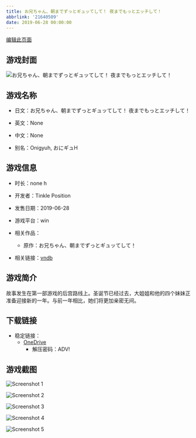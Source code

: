 ```yaml
---
title: お兄ちゃん、朝までずっとギュッてして！ 夜までもっとエッチして！
abbrlink: '21640509'
date: 2019-06-28 00:00:00
---
```

[编辑此页面](https://github.com/ACG-3/ADV3-source/blob/main/source/_posts/games/%E3%81%8A%E5%85%84%E3%81%A1%E3%82%83%E3%82%93%E3%80%81%E6%9C%9D%E3%81%BE%E3%81%A7%E3%81%9A%E3%81%A3%E3%81%A8%E3%82%AE%E3%83%A5%E3%83%83%E3%81%A6%E3%81%97%E3%81%A6%EF%BC%81%20%E5%A4%9C%E3%81%BE%E3%81%A7%E3%82%82%E3%81%A3%E3%81%A8%E3%82%A8%E3%83%83%E3%83%81%E3%81%97%E3%81%A6%EF%BC%81.md)

## 游戏封面

![お兄ちゃん、朝までずっとギュッてして！ 夜までもっとエッチして！](https://pan.timero.xyz/d/onedrive/img_lib_001/%E3%81%8A%E5%85%84%E3%81%A1%E3%82%83%E3%82%93%E3%80%81%E6%9C%9D%E3%81%BE%E3%81%A7%E3%81%9A%E3%81%A3%E3%81%A8%E3%82%AE%E3%83%A5%E3%83%83%E3%81%A6%E3%81%97%E3%81%A6%EF%BC%81%20%E5%A4%9C%E3%81%BE%E3%81%A7%E3%82%82%E3%81%A3%E3%81%A8%E3%82%A8%E3%83%83%E3%83%81%E3%81%97%E3%81%A6%EF%BC%81_cover.avif)


## 游戏名称

- 日文：お兄ちゃん、朝までずっとギュッてして！ 夜までもっとエッチして！
- 英文：None
- 中文：None

- 别名：Onigyuh, おにギュH


## 游戏信息

- 时长：none h
- 开发者：Tinkle Position
- 发售日期：2019-06-28
- 游戏平台：win
- 相关作品：
   - 原作：お兄ちゃん、朝までずっとギュッてして！

- 相关链接：[vndb](https://vndb.org/v25492)


## 游戏简介

故事发生在第一部游戏的后宫路线上。圣诞节已经过去，大姐姐和他的四个妹妹正准备迎接新的一年。与前一年相比，她们将更加亲密无间。


## 下载链接

- 稳定链接：
    - [OneDrive](https://pan.timero.xyz/onedrive/adv_lib_001/%E3%81%8A%E5%85%84%E3%81%A1%E3%82%83%E3%82%93%E3%80%81%E6%9C%9D%E3%81%BE%E3%81%A7%E3%81%9A%E3%81%A3%E3%81%A8%E3%82%AE%E3%83%A5%E3%83%83%E3%81%A6%E3%81%97%E3%81%A6%EF%BC%81%20%E5%A4%9C%E3%81%BE%E3%81%A7%E3%82%82%E3%81%A3%E3%81%A8%E3%82%A8%E3%83%83%E3%83%81%E3%81%97%E3%81%A6%EF%BC%81)
        - 解压密码：ADV!



## 游戏截图


![Screenshot 1](https://pan.timero.xyz/d/onedrive/img_lib_001/%E3%81%8A%E5%85%84%E3%81%A1%E3%82%83%E3%82%93%E3%80%81%E6%9C%9D%E3%81%BE%E3%81%A7%E3%81%9A%E3%81%A3%E3%81%A8%E3%82%AE%E3%83%A5%E3%83%83%E3%81%A6%E3%81%97%E3%81%A6%EF%BC%81%20%E5%A4%9C%E3%81%BE%E3%81%A7%E3%82%82%E3%81%A3%E3%81%A8%E3%82%A8%E3%83%83%E3%83%81%E3%81%97%E3%81%A6%EF%BC%81_Screenshot_1.avif)

![Screenshot 2](https://pan.timero.xyz/d/onedrive/img_lib_001/%E3%81%8A%E5%85%84%E3%81%A1%E3%82%83%E3%82%93%E3%80%81%E6%9C%9D%E3%81%BE%E3%81%A7%E3%81%9A%E3%81%A3%E3%81%A8%E3%82%AE%E3%83%A5%E3%83%83%E3%81%A6%E3%81%97%E3%81%A6%EF%BC%81%20%E5%A4%9C%E3%81%BE%E3%81%A7%E3%82%82%E3%81%A3%E3%81%A8%E3%82%A8%E3%83%83%E3%83%81%E3%81%97%E3%81%A6%EF%BC%81_Screenshot_2.avif)

![Screenshot 3](https://pan.timero.xyz/d/onedrive/img_lib_001/%E3%81%8A%E5%85%84%E3%81%A1%E3%82%83%E3%82%93%E3%80%81%E6%9C%9D%E3%81%BE%E3%81%A7%E3%81%9A%E3%81%A3%E3%81%A8%E3%82%AE%E3%83%A5%E3%83%83%E3%81%A6%E3%81%97%E3%81%A6%EF%BC%81%20%E5%A4%9C%E3%81%BE%E3%81%A7%E3%82%82%E3%81%A3%E3%81%A8%E3%82%A8%E3%83%83%E3%83%81%E3%81%97%E3%81%A6%EF%BC%81_Screenshot_3.avif)

![Screenshot 4](https://pan.timero.xyz/d/onedrive/img_lib_001/%E3%81%8A%E5%85%84%E3%81%A1%E3%82%83%E3%82%93%E3%80%81%E6%9C%9D%E3%81%BE%E3%81%A7%E3%81%9A%E3%81%A3%E3%81%A8%E3%82%AE%E3%83%A5%E3%83%83%E3%81%A6%E3%81%97%E3%81%A6%EF%BC%81%20%E5%A4%9C%E3%81%BE%E3%81%A7%E3%82%82%E3%81%A3%E3%81%A8%E3%82%A8%E3%83%83%E3%83%81%E3%81%97%E3%81%A6%EF%BC%81_Screenshot_4.avif)

![Screenshot 5](https://pan.timero.xyz/d/onedrive/img_lib_001/%E3%81%8A%E5%85%84%E3%81%A1%E3%82%83%E3%82%93%E3%80%81%E6%9C%9D%E3%81%BE%E3%81%A7%E3%81%9A%E3%81%A3%E3%81%A8%E3%82%AE%E3%83%A5%E3%83%83%E3%81%A6%E3%81%97%E3%81%A6%EF%BC%81%20%E5%A4%9C%E3%81%BE%E3%81%A7%E3%82%82%E3%81%A3%E3%81%A8%E3%82%A8%E3%83%83%E3%83%81%E3%81%97%E3%81%A6%EF%BC%81_Screenshot_5.avif)

